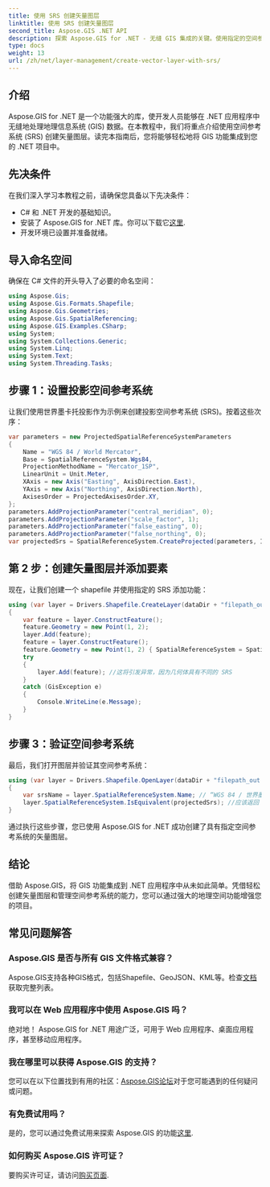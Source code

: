 ```yaml
---
title: 使用 SRS 创建矢量图层
linktitle: 使用 SRS 创建矢量图层
second_title: Aspose.GIS .NET API
description: 探索 Aspose.GIS for .NET - 无缝 GIS 集成的关键。使用指定的空间参考系统轻松创建矢量图层。现在下载！
type: docs
weight: 13
url: /zh/net/layer-management/create-vector-layer-with-srs/
---
```

## 介绍
Aspose.GIS for .NET 是一个功能强大的库，使开发人员能够在 .NET 应用程序中无缝地处理地理信息系统 (GIS) 数据。在本教程中，我们将重点介绍使用空间参考系统 (SRS) 创建矢量图层。读完本指南后，您将能够轻松地将 GIS 功能集成到您的 .NET 项目中。
## 先决条件
在我们深入学习本教程之前，请确保您具备以下先决条件：
- C# 和 .NET 开发的基础知识。
- 安装了 Aspose.GIS for .NET 库。你可以下载它[这里](https://releases.aspose.com/gis/net/).
- 开发环境已设置并准备就绪。
## 导入命名空间
确保在 C# 文件的开头导入了必要的命名空间：
```csharp
using Aspose.Gis;
using Aspose.Gis.Formats.Shapefile;
using Aspose.Gis.Geometries;
using Aspose.Gis.SpatialReferencing;
using Aspose.GIS.Examples.CSharp;
using System;
using System.Collections.Generic;
using System.Linq;
using System.Text;
using System.Threading.Tasks;
```
## 步骤 1：设置投影空间参考系统
让我们使用世界墨卡托投影作为示例来创建投影空间参考系统 (SRS)。按着这些次序：
```csharp
var parameters = new ProjectedSpatialReferenceSystemParameters
{
    Name = "WGS 84 / World Mercator",
    Base = SpatialReferenceSystem.Wgs84,
    ProjectionMethodName = "Mercator_1SP",
    LinearUnit = Unit.Meter,
    XAxis = new Axis("Easting", AxisDirection.East),
    YAxis = new Axis("Northing", AxisDirection.North),
    AxisesOrder = ProjectedAxisesOrder.XY,
};
parameters.AddProjectionParameter("central_meridian", 0);
parameters.AddProjectionParameter("scale_factor", 1);
parameters.AddProjectionParameter("false_easting", 0);
parameters.AddProjectionParameter("false_northing", 0);
var projectedSrs = SpatialReferenceSystem.CreateProjected(parameters, Identifier.Epsg(3395));
```
## 第 2 步：创建矢量图层并添加要素
现在，让我们创建一个 shapefile 并使用指定的 SRS 添加功能：
```csharp
using (var layer = Drivers.Shapefile.CreateLayer(dataDir + "filepath_out.shp", new ShapefileOptions(), projectedSrs))
{
    var feature = layer.ConstructFeature();
    feature.Geometry = new Point(1, 2);
    layer.Add(feature);
    feature = layer.ConstructFeature();
    feature.Geometry = new Point(1, 2) { SpatialReferenceSystem = SpatialReferenceSystem.Nad83 };
    try
    {
        layer.Add(feature); //这将引发异常，因为几何体具有不同的 SRS
    }
    catch (GisException e)
    {
        Console.WriteLine(e.Message);
    }
}
```
## 步骤 3：验证空间参考系统
最后，我们打开图层并验证其空间参考系统：
```csharp
using (var layer = Drivers.Shapefile.OpenLayer(dataDir + "filepath_out.shp"))
{
    var srsName = layer.SpatialReferenceSystem.Name; // “WGS 84 / 世界墨卡托”
    layer.SpatialReferenceSystem.IsEquivalent(projectedSrs); //应该返回 true
}
```
通过执行这些步骤，您已使用 Aspose.GIS for .NET 成功创建了具有指定空间参考系统的矢量图层。
## 结论
借助 Aspose.GIS，将 GIS 功能集成到 .NET 应用程序中从未如此简单。凭借轻松创建矢量图层和管理空间参考系统的能力，您可以通过强大的地理空间功能增强您的项目。
## 常见问题解答
### Aspose.GIS 是否与所有 GIS 文件格式兼容？
 Aspose.GIS支持各种GIS格式，包括Shapefile、GeoJSON、KML等。检查[文档](https://reference.aspose.com/gis/net/)获取完整列表。
### 我可以在 Web 应用程序中使用 Aspose.GIS 吗？
绝对地！ Aspose.GIS for .NET 用途广泛，可用于 Web 应用程序、桌面应用程序，甚至移动应用程序。
### 我在哪里可以获得 Aspose.GIS 的支持？
您可以在以下位置找到有用的社区：[Aspose.GIS论坛](https://forum.aspose.com/c/gis/33)对于您可能遇到的任何疑问或问题。
### 有免费试用吗？
是的，您可以通过免费试用来探索 Aspose.GIS 的功能[这里](https://releases.aspose.com/).
### 如何购买 Aspose.GIS 许可证？
要购买许可证，请访问[购买页面](https://purchase.aspose.com/buy).